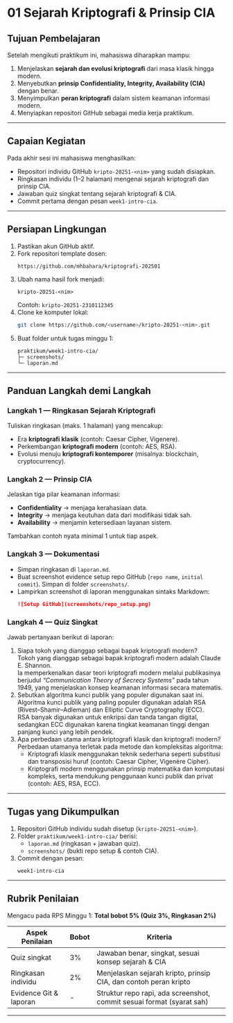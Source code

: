 # 01 Sejarah Kriptografi & Prinsip CIA

## Tujuan Pembelajaran
Setelah mengikuti praktikum ini, mahasiswa diharapkan mampu:  
1. Menjelaskan **sejarah dan evolusi kriptografi** dari masa klasik hingga modern.  
2. Menyebutkan **prinsip Confidentiality, Integrity, Availability (CIA)** dengan benar.  
3. Menyimpulkan **peran kriptografi** dalam sistem keamanan informasi modern.  
4. Menyiapkan repositori GitHub sebagai media kerja praktikum.  

---

## Capaian Kegiatan
Pada akhir sesi ini mahasiswa menghasilkan:  
- Repositori individu GitHub `kripto-20251-<nim>` yang sudah disiapkan.  
- Ringkasan individu (1–2 halaman) mengenai sejarah kriptografi dan prinsip CIA.  
- Jawaban quiz singkat tentang sejarah kriptografi & CIA.  
- Commit pertama dengan pesan `week1-intro-cia`.  

---

## Persiapan Lingkungan
1. Pastikan akun GitHub aktif.  
2. Fork repositori template dosen:  
   ```
   https://github.com/mhbahara/kriptografi-202501
   ```
3. Ubah nama hasil fork menjadi:  
   ```
   kripto-20251-<nim>
   ```  
   Contoh: `kripto-20251-2310112345`  
4. Clone ke komputer lokal:  
   ```bash
   git clone https://github.com/<username>/kripto-20251-<nim>.git
   ```
5. Buat folder untuk tugas minggu 1:  
   ```
   praktikum/week1-intro-cia/
   ├─ screenshots/
   └─ laporan.md
   ```

---

## Panduan Langkah demi Langkah

### Langkah 1 — Ringkasan Sejarah Kriptografi
Tuliskan ringkasan (maks. 1 halaman) yang mencakup:  
- Era **kriptografi klasik** (contoh: Caesar Cipher, Vigenere).  
- Perkembangan **kriptografi modern** (contoh: AES, RSA).  
- Evolusi menuju **kriptografi kontemporer** (misalnya: blockchain, cryptocurrency).  

### Langkah 2 — Prinsip CIA
Jelaskan tiga pilar keamanan informasi:  
- **Confidentiality** → menjaga kerahasiaan data.  
- **Integrity** → menjaga keutuhan data dari modifikasi tidak sah.  
- **Availability** → menjamin ketersediaan layanan sistem.  

Tambahkan contoh nyata minimal 1 untuk tiap aspek.  

### Langkah 3 — Dokumentasi
- Simpan ringkasan di `laporan.md`.  
- Buat screenshot evidence setup repo GitHub (`repo name`, `initial commit`). Simpan di folder `screenshots/`.  
- Lampirkan screenshot di laporan menggunakan sintaks Markdown:  
  ```markdown
  ![Setup GitHub](screenshots/repo_setup.png)
  ```

### Langkah 4 — Quiz Singkat
Jawab pertanyaan berikut di laporan:  
1. Siapa tokoh yang dianggap sebagai bapak kriptografi modern?  
Tokoh yang dianggap sebagai bapak kriptografi modern adalah Claude E. Shannon.  
   Ia memperkenalkan dasar teori kriptografi modern melalui publikasinya berjudul *“Communication Theory of Secrecy Systems”* pada tahun 1949, yang menjelaskan konsep keamanan informasi secara matematis.
2. Sebutkan algoritma kunci publik yang populer digunakan saat ini.
Algoritma kunci publik yang paling populer digunakan adalah RSA (Rivest–Shamir–Adleman) dan Elliptic Curve Cryptography (ECC).  
   RSA banyak digunakan untuk enkripsi dan tanda tangan digital, sedangkan ECC digunakan karena tingkat keamanan tinggi dengan panjang kunci yang lebih pendek.  
3. Apa perbedaan utama antara kriptografi klasik dan kriptografi modern?  
Perbedaan utamanya terletak pada metode dan kompleksitas algoritma:
   - Kriptografi klasik menggunakan teknik sederhana seperti substitusi dan transposisi huruf (contoh: Caesar Cipher, Vigenère Cipher).  
   - Kriptografi modern menggunakan prinsip matematika dan komputasi kompleks, serta mendukung penggunaan kunci publik dan privat (contoh: AES, RSA, ECC).
---

## Tugas yang Dikumpulkan
1. Repositori GitHub individu sudah disetup (`kripto-20251-<nim>`).  
2. Folder `praktikum/week1-intro-cia/` berisi:  
   - `laporan.md` (ringkasan + jawaban quiz).  
   - `screenshots/` (bukti repo setup & contoh CIA).  
3. Commit dengan pesan:  
   ```
   week1-intro-cia
   ```

---

## Rubrik Penilaian
Mengacu pada RPS Minggu 1: **Total bobot 5% (Quiz 3%, Ringkasan 2%)**  

| Aspek Penilaian         | Bobot | Kriteria                                                                 |
|--------------------------|-------|--------------------------------------------------------------------------|
| Quiz singkat             | 3%    | Jawaban benar, singkat, sesuai konsep sejarah & CIA                      |
| Ringkasan individu       | 2%    | Menjelaskan sejarah kripto, prinsip CIA, dan contoh peran kripto         |
| Evidence Git & laporan   | -     | Struktur repo rapi, ada screenshot, commit sesuai format (syarat sah)    |

---
